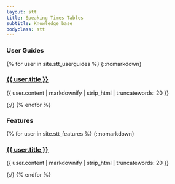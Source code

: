 ```yaml
---
layout: stt
title: Speaking Times Tables
subtitle: Knowledge base
bodyclass: stt
---
```



<h3>User Guides</h3>
{% for user in site.stt_userguides %}
{::nomarkdown}
    <a href="{{ site.baseurl }}/{{ user.url }}">
  		<h3>{{ user.title }}</h3>
  	</a>
  	<p>{{ user.content | markdownify | strip_html | truncatewords: 20 }}</p>
{:/}
{% endfor %}

<h3>Features</h3>
{% for user in site.stt_features %}
{::nomarkdown}
    <a href="{{ site.baseurl }}/{{ user.url }}">
  		<h3>{{ user.title }}</h3>
  	</a>
  	<p>{{ user.content | markdownify | strip_html | truncatewords: 20 }}</p>
{:/}
{% endfor %}




